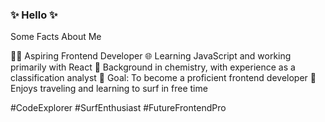 ### ✨ Hello ✨

Some Facts About Me

👩‍💻 Aspiring Frontend Developer
🌐 Learning JavaScript and working primarily with React
🧪 Background in chemistry, with experience as a classification analyst
🚀 Goal: To become a proficient frontend developer
🌊 Enjoys traveling and learning to surf in free time

#CodeExplorer #SurfEnthusiast #FutureFrontendPro
